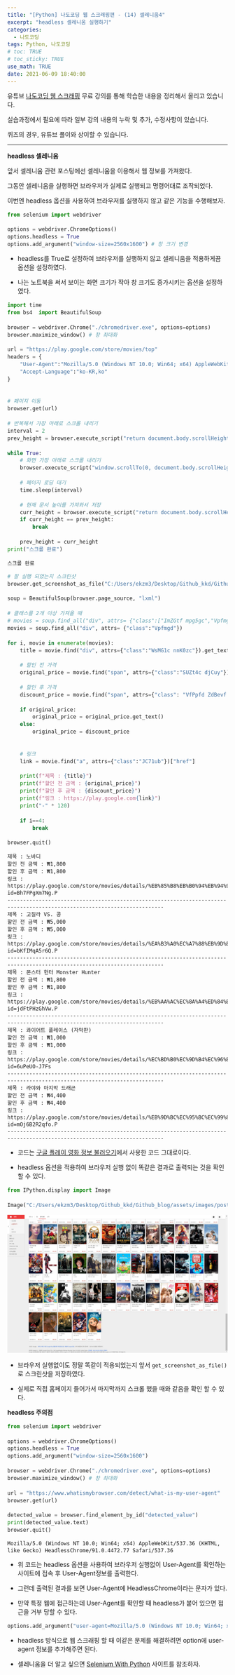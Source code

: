 ```yaml
---
title: "[Python] 나도코딩 웹 스크래핑편 - (14) 셀레니움4"
excerpt: "headless 셀레니움 실행하기"
categories: 
  - 나도코딩
tags: Python, 나도코딩
# toc: TRUE
# toc_sticky: TRUE
use_math: TRUE
date: 2021-06-09 18:40:00
---
```


유튜브 [나도코딩 웹 스크래핑](https://www.youtube.com/watch?v=yQ20jZwDjTE&t=17499s) 무료 강의를 통해 학습한 내용을 정리해서 올리고 있습니다.

실습과정에서 필요에 따라 일부 강의 내용의 누락 및 추가, 수정사항이 있습니다.

퀴즈의 경우, 유튜브 풀이와 상이할 수 있습니다.

---


**headless 셀레니움**

앞서 셀레니움 관련 포스팅에선 셀레니움을 이용해서 웹 정보를 가져왔다.

그동안 셀레니움을 실행하면 브라우저가 실제로 실행되고 명령어대로 조작되었다. 

이번엔 headless 옵션을 사용하여 브라우저를 실행하지 않고 같은 기능을 수행해보자.


```python
from selenium import webdriver

options = webdriver.ChromeOptions()
options.headless = True
options.add_argument("window-size=2560x1600") # 창 크기 변경
```

- headless를 True로 설정하여 브라우저를 실행하지 않고 셀레니움을 적용하게끔 옵션을 설정하였다.


- 나는 노트북을 써서 보이는 화면 크기가 작아 창 크기도 증가시키는 옵션을 설정하였다.


```python
import time
from bs4  import BeautifulSoup

browser = webdriver.Chrome("./chromedriver.exe", options=options)
browser.maximize_window() # 창 최대화

url = "https://play.google.com/store/movies/top"
headers = {
    "User-Agent":"Mozilla/5.0 (Windows NT 10.0; Win64; x64) AppleWebKit/537.36 (KHTML, like Gecko) Chrome/88.0.4324.104 Safari/537.36",
    "Accept-Language":"ko-KR,ko"
}


# 페이지 이동
browser.get(url)

# 반복해서 가장 아래로 스크롤 내리기
interval = 2
prev_height = browser.execute_script("return document.body.scrollHeight")

while True:
    # 화면 가장 아래로 스크롤 내리기
    browser.execute_script("window.scrollTo(0, document.body.scrollHeight)")

    # 페이지 로딩 대기
    time.sleep(interval)

    # 현재 문서 높이를 가져와서 저장
    curr_height = browser.execute_script("return document.body.scrollHeight")
    if curr_height == prev_height:
        break

    prev_height = curr_height
print("스크롤 완료")
```

    스크롤 완료
    


```python
# 잘 실행 되었는지 스크린샷
browser.get_screenshot_as_file("C:/Users/ekzm3/Desktop/Github_kkd/Github_blog/assets/images/post_images/2021-06-09-nado_web_14/google_movie.png")

soup = BeautifulSoup(browser.page_source, "lxml")

# 클래스를 2개 이상 가져올 때
# movies = soup.find_all("div", attrs= {"class":["ImZGtf mpg5gc","Vpfmgd"]})
movies = soup.find_all("div", attrs= {"class":"Vpfmgd"})

for i, movie in enumerate(movies):
    title = movie.find("div", attrs={"class":"WsMG1c nnK0zc"}).get_text()

    # 할인 전 가격
    original_price = movie.find("span", attrs={"class":"SUZt4c djCuy"})

    # 할인 후 가격
    discount_price = movie.find("span", attrs={"class": "VfPpfd ZdBevf i5DZme"}).get_text()

    if original_price:
        original_price = original_price.get_text()
    else:
        original_price = discount_price


    # 링크
    link = movie.find("a", attrs={"class":"JC71ub"})["href"]

    print(f"제목 : {title}")
    print(f"할인 전 금액 : {original_price}")
    print(f"할인 후 금액 : {discount_price}")
    print(f"링크 : https://play.google.com{link}")
    print("-" * 120)
    
    if i==4:
        break

browser.quit()
```

    제목 : 노바디
    할인 전 금액 : ₩1,800
    할인 후 금액 : ₩1,800
    링크 : https://play.google.com/store/movies/details/%EB%85%B8%EB%B0%94%EB%94%94?id=Bh7FPgXm7Ng.P
    ------------------------------------------------------------------------------------------------------------------------
    제목 : 고질라 VS. 콩
    할인 전 금액 : ₩5,000
    할인 후 금액 : ₩5,000
    링크 : https://play.google.com/store/movies/details/%EA%B3%A0%EC%A7%88%EB%9D%BC_VS_%EC%BD%A9?id=bKfIMqA5r6Q.P
    ------------------------------------------------------------------------------------------------------------------------
    제목 : 몬스터 헌터 Monster Hunter
    할인 전 금액 : ₩1,800
    할인 후 금액 : ₩1,800
    링크 : https://play.google.com/store/movies/details/%EB%AA%AC%EC%8A%A4%ED%84%B0_%ED%97%8C%ED%84%B0_Monster_Hunter?id=jdFtPHzGhVw.P
    ------------------------------------------------------------------------------------------------------------------------
    제목 : 콰이어트 플레이스 (자막판)
    할인 전 금액 : ₩1,000
    할인 후 금액 : ₩1,000
    링크 : https://play.google.com/store/movies/details/%EC%BD%B0%EC%9D%B4%EC%96%B4%ED%8A%B8_%ED%94%8C%EB%A0%88%EC%9D%B4%EC%8A%A4_%EC%9E%90%EB%A7%89%ED%8C%90?id=6uPeUO-J7Fs
    ------------------------------------------------------------------------------------------------------------------------
    제목 : 라야와 마지막 드래곤
    할인 전 금액 : ₩4,400
    할인 후 금액 : ₩4,400
    링크 : https://play.google.com/store/movies/details/%EB%9D%BC%EC%95%BC%EC%99%80_%EB%A7%88%EC%A7%80%EB%A7%89_%EB%93%9C%EB%9E%98%EA%B3%A4?id=mOj6B2R2qfo.P
    ------------------------------------------------------------------------------------------------------------------------
    

- 코드는 [구글 플레이 영화 정보 불러오기](https://romg2.github.io/%EB%82%98%EB%8F%84%EC%BD%94%EB%94%A9/nado_web_13_%EC%85%80%EB%A0%88%EB%8B%88%EC%9B%80_%EA%B5%AC%EA%B8%80-%EC%98%81%ED%99%94%EC%A0%95%EB%B3%B4/)에서 사용한 코드 그대로이다.


- headless 옵션을 적용하여 브라우저 실행 없이 똑같은 결과로 출력되는 것을 확인 할 수 있다.


```python
from IPython.display import Image

Image("C:/Users/ekzm3/Desktop/Github_kkd/Github_blog/assets/images/post_images/2021-06-09-nado_web_14/google_movie.png")
```




    
![png](../assets/images/post_images/2021-06-09-nado_web_14/output_7_0.png)



- 브라우저 실행없이도 정말 똑같이 적용되었는지 앞서 `get_screenshot_as_file()`로 스크린샷을 저장하였다.


- 실제로 직접 홈페이지 들어가서 마지막까지 스크롤 했을 때와 같음을 확인 할 수 있다.

**headless 주의점**


```python
from selenium import webdriver

options = webdriver.ChromeOptions()
options.headless = True
options.add_argument("window-size=2560x1600")

browser = webdriver.Chrome("./chromedriver.exe", options=options)
browser.maximize_window() # 창 최대화

url = "https://www.whatismybrowser.com/detect/what-is-my-user-agent"
browser.get(url)

detected_value = browser.find_element_by_id("detected_value")
print(detected_value.text)
browser.quit()
```

    Mozilla/5.0 (Windows NT 10.0; Win64; x64) AppleWebKit/537.36 (KHTML, like Gecko) HeadlessChrome/91.0.4472.77 Safari/537.36
    

- 위 코드는 headless 옵션을 사용하여 브라우저 실행없이 User-Agent를 확인하는 사이트에 접속 후 User-Agent정보를 출력한다.


- 그런데 출력된 결과를 보면 User-Agent에 HeadlessChrome이라는 문자가 있다.


- 만약 특정 웹에 접근하는데 User-Agent를 확인할 때 headless가 붙어 있으면 접근을 거부 당할 수 있다.


```python
options.add_argument("user-agent=Mozilla/5.0 (Windows NT 10.0; Win64; x64) AppleWebKit/537.36 (KHTML, like Gecko) Chrome/88.0.4324.150 Safari/537.36")
```

- headless 방식으로 웹 스크래핑 할 때 이같은 문제를 해결하려면 option에 user-agent 정보를 추가해주면 된다.


- 셀레니움을 더 알고 싶으면 [Selenium With Python](https://selenium-python.readthedocs.io/) 사이트를 참조하자.
